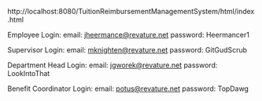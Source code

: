 http://localhost:8080/TuitionReimbursementManagementSystem/html/index.html

Employee Login:
    email: jheermance@revature.net
    password: Heermancer1

Supervisor Login:
    email: mknighten@revature.net
    password: GitGudScrub

Department Head Login:
    email: jgworek@revature.net
    password: LookIntoThat

Benefit Coordinator Login:
    email: potus@revature.net
    password: TopDawg